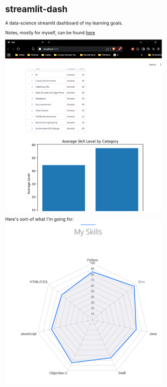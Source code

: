 # streamlit-dash
A data-science streamlit dashboard of my learning goals.

Notes, mostly for myself, can be found [here](https://notebook.mchase.me/career/compsci-and-development/data-analytics-and-vizualization/py.streamlit-package/streamlit-dashboard-w-dvc)

![BasicApp](Docs/dashboard-basic.png)

Here's sort-of what I'm going for:
![img.png](Docs/claywebb-example.png)